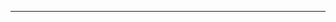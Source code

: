 [comment]: MENU

[comment]: JS (not show in Page)
<hr>
<script src="https://ajax.googleapis.com/ajax/libs/jquery/3.4.0/jquery.min.js"></script>
<script src="js/app.js"></script>

<!-- The core Firebase JS SDK is always required and must be listed first -->
<script src="https://www.gstatic.com/firebasejs/6.0.2/firebase-app.js"></script>
<!-- storage -->
<script src="https://www.gstatic.com/firebasejs/6.0.2/firebase-firestore.js"></script>
<!-- TODO: Add SDKs for Firebase products that you want to use
     https://firebase.google.com/docs/web/setup#config-web-app -->

<script>
  // Your web app's Firebase configuration
  var firebaseConfig = {
    apiKey: "AIzaSyBWennaUU9AmpJu2wWoAbhicul6hlORgP0",
    authDomain: "word-count-c52c8.firebaseapp.com",
    databaseURL: "https://word-count-c52c8.firebaseio.com",
    projectId: "word-count-c52c8",
    storageBucket: "word-count-c52c8.appspot.com",
    messagingSenderId: "116342543837",
    appId: "1:116342543837:web:4f45845846185d67"
  };
  // Initialize Firebase
  firebase.initializeApp(firebaseConfig);

  var db = firebase.firestore();

db.collection("users").add({
    first: "Ada",
    last: "Lovelace",
    born: 1815
})
.then(function(docRef) {
    console.log("Document written with ID: ", docRef.id);
})
.catch(function(error) {
    console.error("Error adding document: ", error);
});
</script>

